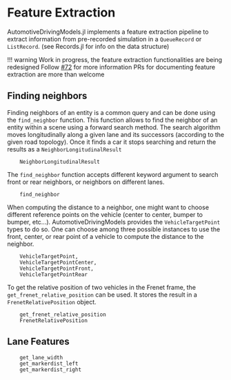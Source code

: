 # Feature Extraction

AutomotiveDrivingModels.jl implements a feature extraction pipeline to extract information from pre-recorded simulation 
in a `QueueRecord` or `ListRecord`. (see Records.jl for info on the data structure)

!!! warning
Work in progress, the feature extraction functionalities are being redesigned 
Follow [#72](https://github.com/sisl/AutomotiveDrivingModels.jl/pull/72) for more information
PRs for documenting feature extraction are more than welcome

## Finding neighbors

Finding neighbors of an entity is a common query and can be done using the `find_neighbor` function. 
This function allows to find the neighbor of an entity within a scene using a forward search method. 
The search algorithm moves longitudinally along a given lane and its successors (according to the given road topology). 
Once it finds a car it stops searching and return the results as a `NeighborLongitudinalResult`

```@docs 
    NeighborLongitudinalResult
```

The `find_neighbor` function accepts different keyword argument to search front or rear neighbors, or neighbors on different lanes.

```@docs 
    find_neighbor
```

When computing the distance to a neighbor, one might want to choose different reference points on the vehicle (center to center, bumper to bumper, etc...). AutomotiveDrivingModels provides the `VehicleTargetPoint` types to do so. 
One can choose among three possible instances to use the front, center, or rear point of a vehicle to compute the distance to the neighbor.

```@docs 
    VehicleTargetPoint,
    VehicleTargetPointCenter,
    VehicleTargetPointFront,
    VehicleTargetPointRear
```

To get the relative position of two vehicles in the Frenet frame, the `get_frenet_relative_position` can be used. 
It stores the result in a `FrenetRelativePosition` object.

```@docs
    get_frenet_relative_position
    FrenetRelativePosition
```

## Lane Features

```@docs
    get_lane_width
    get_markerdist_left
    get_markerdist_right
```

